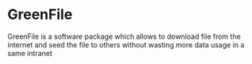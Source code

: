 # GreenFile
GreenFile is a software package which allows to download file from the internet and seed the file to others without wasting more data usage in a same intranet
